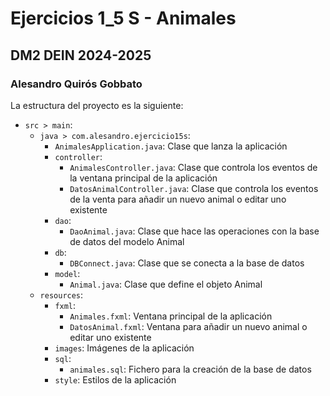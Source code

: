# Ejercicios 1_5 S - Animales
## DM2 DEIN 2024-2025
### Alesandro Quirós Gobbato

La estructura del proyecto es la siguiente:
- `src > main`:
    - `java > com.alesandro.ejercicio15s`:
        - `AnimalesApplication.java`: Clase que lanza la aplicación
        - `controller`:
            - `AnimalesController.java`: Clase que controla los eventos de la ventana principal de la aplicación
            - `DatosAnimalController.java`: Clase que controla los eventos de la venta para añadir un nuevo animal o editar uno existente
        - `dao`:
            - `DaoAnimal.java`: Clase que hace las operaciones con la base de datos del modelo Animal
        - `db`:
            - `DBConnect.java`: Clase que se conecta a la base de datos
        - `model`:
            - `Animal.java`: Clase que define el objeto Animal
    - `resources`:
        - `fxml`:
            - `Animales.fxml`: Ventana principal de la aplicación
            - `DatosAnimal.fxml`: Ventana para añadir un nuevo animal o editar uno existente
        - `images`: Imágenes de la aplicación
        - `sql`:
          - `animales.sql`: Fichero para la creación de la base de datos
        - `style`: Estilos de la aplicación